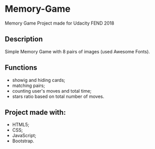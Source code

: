 # Memory-Game
Memory Game Project made for Udacity FEND 2018

## Description
Simple Memory Game with 8 pairs of images (used Awesome Fonts).

## Functions
- showig and hiding cards;
- matching pairs;
- counting user's moves and total time;
- stars ratio based on total number of moves.

## Project made with:
- HTML5;
- CSS;
- JavaScript;
- Bootstrap.
